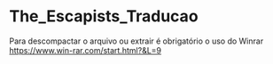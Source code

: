 # The_Escapists_Traducao
Para descompactar o arquivo ou extrair é obrigatório o uso do Winrar
</b>https://www.win-rar.com/start.html?&L=9
